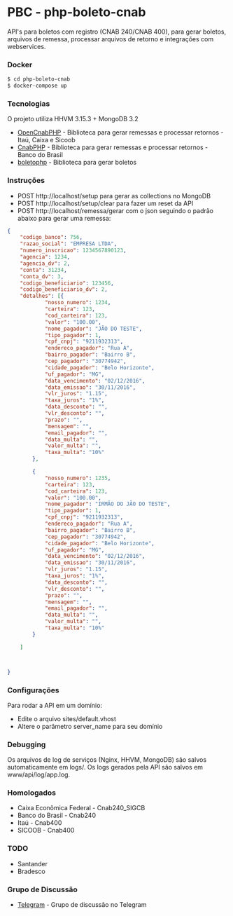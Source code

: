 # PBC - php-boleto-cnab

API's para boletos com registro (CNAB 240/CNAB 400), para gerar boletos, arquivos de remessa, processar arquivos de retorno e integrações com webservices.
### Docker

```sh
$ cd php-boleto-cnab
$ docker-compose up
```
### Tecnologias

O projeto utiliza HHVM 3.15.3 + MongoDB 3.2
* [OpenCnabPHP] - Biblioteca para gerar remessas e processar retornos - Itaú, Caixa e Sicoob
* [CnabPHP] - Biblioteca para gerar remessas e processar retornos - Banco do Brasil
* [boletophp] - Biblioteca para gerar boletos

### Instruções
  - POST http://localhost/setup para gerar as collections no MongoDB 
  - POST http://localhost/setup/clear para fazer um reset da API
  - POST http://localhost/remessa/gerar com o json seguindo o padrão abaixo para gerar uma remessa:
 
```json
{
	"codigo_banco": 756,
	"razao_social": "EMPRESA LTDA",
	"numero_inscricao": 1234567890123,
	"agencia": 1234,
	"agencia_dv": 2,
	"conta": 31234,
	"conta_dv": 3,
	"codigo_beneficiario": 123456,
	"codigo_beneficiario_dv": 2,
	"detalhes": [{
			"nosso_numero": 1234,
			"carteira": 123,
			"cod_carteira": 123,
			"valor": "100.00",
			"nome_pagador": "JÃO DO TESTE",
			"tipo_pagador": 1,
			"cpf_cnpj": "9211932313",
			"endereco_pagador": "Rua A",
			"bairro_pagador": "Bairro B",
			"cep_pagador": "30774942",
			"cidade_pagador": "Belo Horizonte",
			"uf_pagador": "MG",
			"data_vencimento": "02/12/2016",
			"data_emissao": "30/11/2016",
			"vlr_juros": "1.15",
			"taxa_juros": "1%",
			"data_desconto": "",
			"vlr_desconto": "",
			"prazo": "",
			"mensagem": "",
			"email_pagador": "",
			"data_multa": "",
			"valor_multa": "",
			"taxa_multa": "10%"
		},

		{
			"nosso_numero": 1235,
			"carteira": 123,
			"cod_carteira": 123,
			"valor": "100.00",
			"nome_pagador": "IRMÃO DO JÃO DO TESTE",
			"tipo_pagador": 1,
			"cpf_cnpj": "9211932313",
			"endereco_pagador": "Rua A",
			"bairro_pagador": "Bairro B",
			"cep_pagador": "30774942",
			"cidade_pagador": "Belo Horizonte",
			"uf_pagador": "MG",
			"data_vencimento": "02/12/2016",
			"data_emissao": "30/11/2016",
			"vlr_juros": "1.15",
			"taxa_juros": "1%",
			"data_desconto": "",
			"vlr_desconto": "",
			"prazo": "",
			"mensagem": "",
			"email_pagador": "",
			"data_multa": "",
			"valor_multa": "",
			"taxa_multa": "10%"
		}

	]



}
```

### Configurações
Para rodar a API em um domínio:
  - Edite o arquivo sites/default.vhost
  - Altere o parâmetro server_name para seu domínio

### Debugging

Os arquivos de log de serviços (Nginx, HHVM, MongoDB) são salvos automaticamente em logs/.
Os logs gerados pela API são salvos em www/api/log/app.log.

### Homologados

  - Caixa Econômica Federal - Cnab240_SIGCB
  - Banco do Brasil - Cnab240
  - Itaú - Cnab400
  - SICOOB - Cnab400

### TODO

  - Santander
  - Bradesco

### Grupo de Discussão

* [Telegram] - Grupo de discussão no Telegram



   [OpenCnabPHP]: <https://github.com/QuilhaSoft/OpenCnabPHP>
   [CnabPHP]: <https://github.com/andersondanilo/CnabPHP>
   [boletophp]: <https://github.com/CobreGratis/boletophp>
   [telegram]: <https://telegram.me/joinchat/CeCR-wsdisesG2yhCJwRIQ>